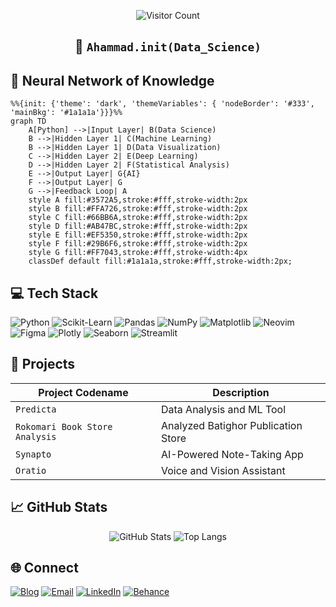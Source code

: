 <div align="center">

![Visitor Count](https://profile-counter.glitch.me/ahammadnafiz/count.svg)

## 🧠 `Ahammad.init(Data_Science)`

</div>

## 🧠 Neural Network of Knowledge

```mermaid
%%{init: {'theme': 'dark', 'themeVariables': { 'nodeBorder': '#333', 'mainBkg': '#1a1a1a'}}}%%
graph TD
    A[Python] -->|Input Layer| B(Data Science)
    B -->|Hidden Layer 1| C(Machine Learning)
    B -->|Hidden Layer 1| D(Data Visualization)
    C -->|Hidden Layer 2| E(Deep Learning)
    D -->|Hidden Layer 2| F(Statistical Analysis)
    E -->|Output Layer| G{AI}
    F -->|Output Layer| G
    G -->|Feedback Loop| A
    style A fill:#3572A5,stroke:#fff,stroke-width:2px
    style B fill:#FFA726,stroke:#fff,stroke-width:2px
    style C fill:#66BB6A,stroke:#fff,stroke-width:2px
    style D fill:#AB47BC,stroke:#fff,stroke-width:2px
    style E fill:#EF5350,stroke:#fff,stroke-width:2px
    style F fill:#29B6F6,stroke:#fff,stroke-width:2px
    style G fill:#FF7043,stroke:#fff,stroke-width:4px
    classDef default fill:#1a1a1a,stroke:#fff,stroke-width:2px;
```
## 💻 Tech Stack

![Python](https://img.shields.io/badge/-Python-3776AB?style=flat-square&logo=Python&logoColor=white)
![Scikit-Learn](https://img.shields.io/badge/-Scikit--Learn-F7931E?style=flat-square&logo=scikit-learn&logoColor=white)
![Pandas](https://img.shields.io/badge/-Pandas-150458?style=flat-square&logo=pandas&logoColor=white)
![NumPy](https://img.shields.io/badge/-NumPy-013243?style=flat-square&logo=numpy&logoColor=white)
![Matplotlib](https://img.shields.io/badge/-Matplotlib-11557c?style=flat-square&logo=python&logoColor=white)
![Neovim](https://img.shields.io/badge/-Neovim-57A143?style=flat-square&logo=neovim&logoColor=white)
![Figma](https://img.shields.io/badge/-Figma-F24E1E?style=flat-square&logo=figma&logoColor=white)
![Plotly](https://img.shields.io/badge/-Plotly-3F4F75?style=flat-square&logo=plotly&logoColor=white)
![Seaborn](https://img.shields.io/badge/-Seaborn-3776AB?style=flat-square&logo=python&logoColor=white)
![Streamlit](https://img.shields.io/badge/-Streamlit-FF4B4B?style=flat-square&logo=streamlit&logoColor=white)

## 🌟 Projects

| Project Codename | Description |
|-------------------|-------------|
| `Predicta` | Data Analysis and ML Tool |
| `Rokomari Book Store Analysis` | Analyzed Batighor Publication Store |
| `Synapto` | AI-Powered Note-Taking App |
| `Oratio` | Voice and Vision Assistant |

## 📈 GitHub Stats

<div align="center">

![GitHub Stats](https://github-readme-stats.vercel.app/api?username=ahammadnafiz&show_icons=true&theme=radical)
![Top Langs](https://github-readme-stats.vercel.app/api/top-langs/?username=ahammadnafiz&layout=compact&theme=radical)


</div>

## 🌐 Connect
[![Blog](https://img.shields.io/badge/Blog-Tech%20Insights-orange?style=for-the-badge&logo=blogger&logoColor=white)]([https://techinsights.com](https://ahammadnafiz.github.io/))
[![Email](https://img.shields.io/badge/-Email-D14836?style=for-the-badge&logo=Gmail&logoColor=white)](mailto:ahammadnafiz@outlook.com)
[![LinkedIn](https://img.shields.io/badge/-LinkedIn-0077B5?style=for-the-badge&logo=LinkedIn&logoColor=white)](https://www.linkedin.com/in/ahammad-nafiz/)
[![Behance](https://img.shields.io/badge/-Behance-1769FF?style=for-the-badge&logo=Behance&logoColor=white)](https://www.behance.net/ahammadnafiz)
